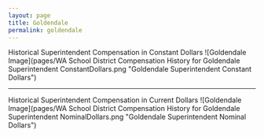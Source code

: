 ```yaml
---
layout: page
title: Goldendale
permalink: goldendale
---
```



Historical Superintendent Compensation in Constant Dollars
![Goldendale Image](pages/WA School District Compensation History for Goldendale Superintendent ConstantDollars.png "Goldendale Superintendent Constant Dollars")

___

Historical Superintendent Compensation in Current Dollars
![Goldendale Image](pages/WA School District Compensation History for Goldendale Superintendent NominalDollars.png "Goldendale Superintendent Nominal Dollars")